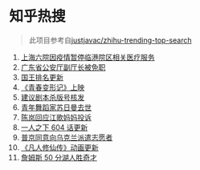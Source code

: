 # 知乎热搜

> 此项目参考自[justjavac/zhihu-trending-top-search](https://github.com/justjavac/zhihu-trending-top-search/blob/main/utils.ts)

<!-- BEGIN -->
  <!-- 最后更新时间:Sun Mar 13 2022 16:16:19 GMT+0000 (Coordinated Universal Time) -->
  1. [上海六院因疫情暂停临港院区相关医疗服务](https://www.zhihu.com/search?q=上海六院)
1. [广东省公安厅副厅长被免职](https://www.zhihu.com/search?q=广东省公安厅副厅长被免职)
1. [国王排名更新](https://www.zhihu.com/search?q=国王排名)
1. [《青春变形记》上映](https://www.zhihu.com/search?q=青春变形记)
1. [建议剧本杀版号核发](https://www.zhihu.com/search?q=剧本杀)
1. [青年舞蹈家苏日曼去世](https://www.zhihu.com/search?q=苏日曼)
1. [陈岚回应江歌妈妈投诉](https://www.zhihu.com/search?q=江歌妈妈陈岚)
1. [一人之下 604 话更新](https://www.zhihu.com/search?q=一人之下)
1. [普京同意向乌克兰派遣志愿者](https://www.zhihu.com/search?q=乌克兰志愿者)
1. [《凡人修仙传》动画更新](https://www.zhihu.com/search?q=凡人修仙传)
1. [詹姆斯 50 分湖人胜奇才](https://www.zhihu.com/search?q=湖人)
  <!-- END -->